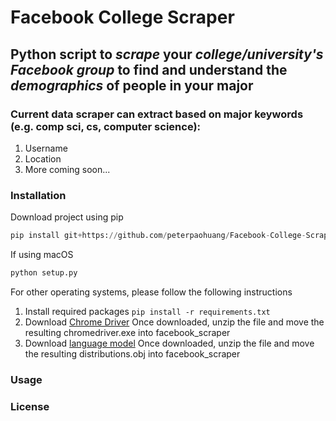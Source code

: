 # Facebook College Scraper
## Python script to _scrape_ your _college/university's Facebook group_ to find and understand the _demographics_ of people in your major

### Current data scraper can extract based on major keywords (e.g. comp sci, cs, computer science):
1. Username
2. Location
3. More coming soon...

### Installation
Download project using pip
```python
pip install git+https://github.com/peterpaohuang/Facebook-College-Scraper.git
```
If using macOS
```python
python setup.py
```
For other operating systems, please follow the following instructions
1. Install required packages `pip install -r requirements.txt`
2. Download [Chrome Driver](https://chromedriver.storage.googleapis.com/81.0.4044.138/)
Once downloaded, unzip the file and move the resulting chromedriver.exe into facebook_scraper
3. Download [language model](https://github.com/nreimers/truecaser/releases/download/v1.0/english_distributions.obj.zip)
Once downloaded, unzip the file and move the resulting distributions.obj into facebook_scraper

### Usage



### License
